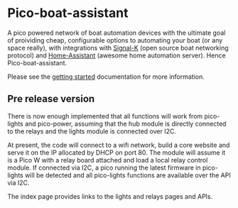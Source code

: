 # Pico-boat-assistant

A pico powered network of boat automation devices with the ultimate goal of proividing cheap, configurable options to automating your boat (or any space really), with integrations with [Signal-K](https://github.com/SignalK) (open source boat networking protocol) and [Home-Assistant](https://github.com/home-assistant) (awesome home automation server). Hence Pico-boat-assistant.

Please see the [getting started](docs/getting-started.md) documentation for more information.

## Pre release version
There is now enough implemented that all functions will work from pico-lights and pico-power, assuming that the hub module is directly connected to the relays and the lights module is connected over I2C.

At present, the code will connect to a wifi network, build a core website and serve it on the IP allocated by DHCP on port 80.
The module will assume it is a Pico W with a relay board attached and load a local relay control module. If connected via I2C, a pico running the latest firmware in pico-lights will be detected and all pico-lights functions are available over the API via I2C.

The index page provides links to the lights and relays pages and APIs.